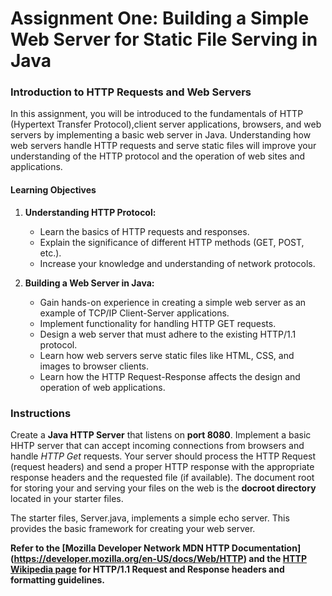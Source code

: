 # Assignment One:  Building a Simple Web Server for Static File Serving in Java

### Introduction to HTTP Requests and Web Servers

In this assignment, you will be introduced to the fundamentals of HTTP (Hypertext Transfer Protocol),client server applications, browsers, and web servers by implementing a basic web server in Java. Understanding how web servers handle HTTP requests and serve static files will improve your understanding of the HTTP protocol and the operation of web sites and applications.

#### Learning Objectives

1. **Understanding HTTP Protocol:**
   - Learn the basics of HTTP requests and responses.
   - Explain the significance of different HTTP methods (GET, POST, etc.).
   - Increase your knowledge and understanding of network protocols.

2. **Building a Web Server in Java:**
   - Gain hands-on experience in creating a simple web server as an example of TCP/IP Client-Server applications.
   - Implement functionality for handling HTTP GET requests.
   - Design a web server that must adhere to the existing HTTP/1.1 protocol.
   - Learn how web servers serve static files like HTML, CSS, and images to browser clients.
   - Learn how the HTTP Request-Response affects the design and operation of web applications. 

### Instructions

Create a **Java HTTP Server** that listens on **port 8080**. Implement a basic HHTP server that can accept incoming connections from browsers and handle *HTTP Get* requests.  Your server should process the HTTP Request (request headers) and send a proper HTTP response with the appropriate response headers and the requested file (if available). The document root for storing your and serving your files on the web is the **docroot directory** located in your starter files.

The starter files, Server.java, implements a simple echo server.  This provides the basic framework for creating your web server.

**Refer to the [Mozilla Developer Network MDN HTTP Documentation] (https://developer.mozilla.org/en-US/docs/Web/HTTP) and the [HTTP Wikipedia page](https://en.wikipedia.org/wiki/HTTP) for HTTP/1.1 Request and Response headers and formatting guidelines.**


